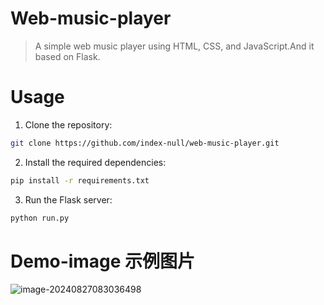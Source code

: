 # Web-music-player
> A simple web music player using HTML, CSS, and JavaScript.And it based on Flask.

# Usage
1. Clone the repository:
```bash
git clone https://github.com/index-null/web-music-player.git
```
2. Install the required dependencies:
```bash
pip install -r requirements.txt
```

3. Run the Flask server:
```bash
python run.py
```

# Demo-image 示例图片

![image-20240827083036498](https://chuhsing-blog-bucket.oss-cn-shenzhen.aliyuncs.com/chuhsing/202408270830741.png)
